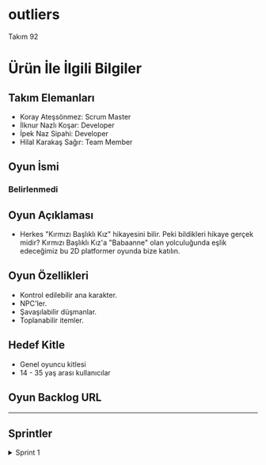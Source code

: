 # **outliers**

Takım 92

# Ürün İle İlgili Bilgiler

## Takım Elemanları

- Koray Ateşsönmez: Scrum Master
- İlknur Nazlı Koşar: Developer
- İpek Naz Sipahi: Developer
- Hilal Karakaş Sağır: Team Member

## Oyun İsmi

### Belirlenmedi

## Oyun Açıklaması
 - Herkes "Kırmızı Başlıklı Kız" hikayesini bilir. Peki bildikleri hikaye gerçek midir? Kırmızı Başlıklı Kız'a "Babaanne" olan yolculuğunda eşlik edeceğimiz bu 2D platformer oyunda bize katılın.

## Oyun Özellikleri
- Kontrol edilebilir ana karakter.
- NPC'ler.
- Şavaşılabilir düşmanlar.
- Toplanabilir itemler. 

## Hedef Kitle
- Genel oyuncu kitlesi
- 14 - 35 yaş arası kullanıcılar

## Oyun Backlog URL

--------

## Sprintler

<details>
<summary>Sprint 1</summary>

```
- Sprint Notları: 

- Sprint içinde tamamlanması tahmin edilen puan: 

- Puan tamamlama mantığı: 


- Daily Scrum:
- Sprint board update:
- Sprint Review: 
Alınan kararlar:
Sprint Review katılımcıları: 

- Sprint Retrospective:
  - 
  - 
  - 
-Diğer Notlar:
- N/A
```
</details>
